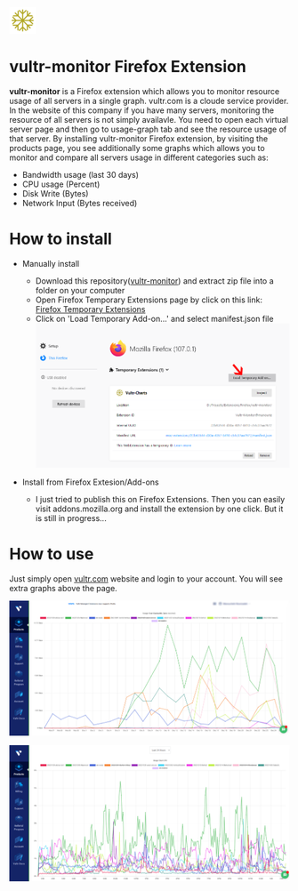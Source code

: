 ![vultr-monitor](https://github.com/manouriz/vultr-monitor/raw/master/icons/icon1.png)

# vultr-monitor Firefox Extension
**vultr-monitor** is a Firefox extension which allows you to monitor resource usage of all servers in a single graph. vultr.com is a cloude service provider. In the website of this company if you have many servers, monitoring the resource of all servers is not simply availavle. You need to open each virtual server page and then go to usage-graph tab and see the resource usage of that server. By installing vultr-monitor Firefox extension, by visiting the products page, you see additionally some graphs which allows you to monitor and compare all servers usage in different categories such as:
- Bandwidth usage (last 30 days)
- CPU usage (Percent)
- Disk Write (Bytes)
- Network Input (Bytes received)

# How to install
- Manually install
  - Download this repository([vultr-monitor](https://github.com/manouriz/vultr-monitor/archive/refs/heads/main.zip)) and extract zip file into a folder on your computer
  - Open Firefox Temporary Extensions page by click on this link: [Firefox Temporary Extensions](about:debugging#/runtime/this-firefox)
  - Click on 'Load Temporary Add-on...' and select manifest.json file 
    ![Temporary Add-on in Firefox](https://github.com/manouriz/vultr-monitor/raw/main/Screenshot-firefox.png)

- Install from Firefox Extesion/Add-ons
  - I just tried to publish this on Firefox Extensions. Then you can easily visit addons.mozilla.org and install the extension by one click. But it is still in progress...

# How to use
Just simply open [vultr.com](https://vultr.com/) website and login to your account. You will see extra graphs above the page.

![Bandwidth usage of all servers in a single graph](https://github.com/manouriz/vultr-monitor/raw/main/Screenshot-bdw.png)

![CPU usage of all servers in a single graph](https://github.com/manouriz/vultr-monitor/raw/main/Screenshot-cpu.png)
